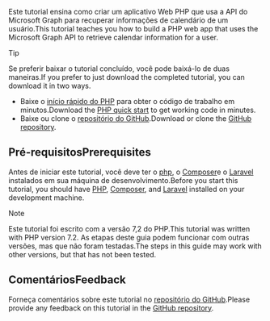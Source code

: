 <!-- markdownlint-disable MD002 MD041 -->

<span data-ttu-id="e82b9-101">Este tutorial ensina como criar um aplicativo Web PHP que usa a API do Microsoft Graph para recuperar informações de calendário de um usuário.</span><span class="sxs-lookup"><span data-stu-id="e82b9-101">This tutorial teaches you how to build a PHP web app that uses the Microsoft Graph API to retrieve calendar information for a user.</span></span>

> [!TIP]
> <span data-ttu-id="e82b9-102">Se preferir baixar o tutorial concluído, você pode baixá-lo de duas maneiras.</span><span class="sxs-lookup"><span data-stu-id="e82b9-102">If you prefer to just download the completed tutorial, you can download it in two ways.</span></span>
>
> - <span data-ttu-id="e82b9-103">Baixe o [início rápido do PHP](https://developer.microsoft.com/graph/quick-start?platform=option-php) para obter o código de trabalho em minutos.</span><span class="sxs-lookup"><span data-stu-id="e82b9-103">Download the [PHP quick start](https://developer.microsoft.com/graph/quick-start?platform=option-php) to get working code in minutes.</span></span>
> - <span data-ttu-id="e82b9-104">Baixe ou clone o [repositório do GitHub](https://github.com/microsoftgraph/msgraph-training-phpapp).</span><span class="sxs-lookup"><span data-stu-id="e82b9-104">Download or clone the [GitHub repository](https://github.com/microsoftgraph/msgraph-training-phpapp).</span></span>

## <a name="prerequisites"></a><span data-ttu-id="e82b9-105">Pré-requisitos</span><span class="sxs-lookup"><span data-stu-id="e82b9-105">Prerequisites</span></span>

<span data-ttu-id="e82b9-106">Antes de iniciar este tutorial, você deve ter o [php](http://php.net/downloads.php), o [Composer](https://getcomposer.org/)e o [Laravel](https://laravel.com/) instalados em sua máquina de desenvolvimento.</span><span class="sxs-lookup"><span data-stu-id="e82b9-106">Before you start this tutorial, you should have [PHP](http://php.net/downloads.php), [Composer](https://getcomposer.org/), and [Laravel](https://laravel.com/) installed on your development machine.</span></span>

> [!NOTE]
> <span data-ttu-id="e82b9-107">Este tutorial foi escrito com a versão 7,2 do PHP.</span><span class="sxs-lookup"><span data-stu-id="e82b9-107">This tutorial was written with PHP version 7.2.</span></span> <span data-ttu-id="e82b9-108">As etapas deste guia podem funcionar com outras versões, mas que não foram testadas.</span><span class="sxs-lookup"><span data-stu-id="e82b9-108">The steps in this guide may work with other versions, but that has not been tested.</span></span>

## <a name="feedback"></a><span data-ttu-id="e82b9-109">Comentários</span><span class="sxs-lookup"><span data-stu-id="e82b9-109">Feedback</span></span>

<span data-ttu-id="e82b9-110">Forneça comentários sobre este tutorial no [repositório do GitHub](https://github.com/microsoftgraph/msgraph-training-phpapp).</span><span class="sxs-lookup"><span data-stu-id="e82b9-110">Please provide any feedback on this tutorial in the [GitHub repository](https://github.com/microsoftgraph/msgraph-training-phpapp).</span></span>